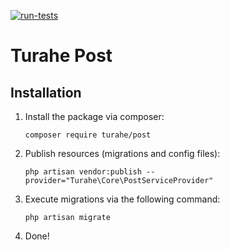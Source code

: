 [![run-tests](https://github.com/turahe/post/actions/workflows/run-test.yml/badge.svg)](https://github.com/turahe/post/actions/workflows/run-test.yml)

# Turahe Post


## Installation

1. Install the package via composer:

    ```shell
    composer require turahe/post
    ```

2. Publish resources (migrations and config files):

    ```shell
    php artisan vendor:publish --provider="Turahe\Core\PostServiceProvider"
    ```

3. Execute migrations via the following command:

    ```shell
    php artisan migrate
    ```

4. Done!


